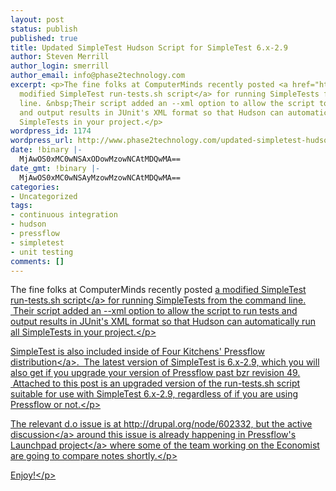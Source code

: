 ```yaml
---
layout: post
status: publish
published: true
title: Updated SimpleTest Hudson Script for SimpleTest 6.x-2.9
author: Steven Merrill
author_login: smerrill
author_email: info@phase2technology.com
excerpt: <p>The fine folks at ComputerMinds recently posted <a href="http://www.computerminds.co.uk/hudson-and-simpletest">a
  modified SimpleTest run-tests.sh script</a> for running SimpleTests from the command
  line. &nbsp;Their script added an --xml option to allow the script to run tests
  and output results in JUnit's XML format so that Hudson can automatically run all
  SimpleTests in your project.</p>
wordpress_id: 1174
wordpress_url: http://www.phase2technology.com/updated-simpletest-hudson-script-for-simpletest-6-x-2-9/
date: !binary |-
  MjAwOS0xMC0wNSAxODowMzowNCAtMDQwMA==
date_gmt: !binary |-
  MjAwOS0xMC0wNSAyMzowMzowNCAtMDQwMA==
categories:
- Uncategorized
tags:
- continuous integration
- hudson
- pressflow
- simpletest
- unit testing
comments: []
---
```

<p>The fine folks at ComputerMinds recently posted <a href="http:&#47;&#47;www.computerminds.co.uk&#47;hudson-and-simpletest">a modified SimpleTest run-tests.sh script<&#47;a> for running SimpleTests from the command line. &nbsp;Their script added an --xml option to allow the script to run tests and output results in JUnit's XML format so that Hudson can automatically run all SimpleTests in your project.<&#47;p></p>
<p>SimpleTest is also included inside of Four Kitchens' <a href="http:&#47;&#47;fourkitchens.com&#47;pressflow-makes-drupal-scale">Pressflow distribution<&#47;a>. &nbsp;The latest version of SimpleTest is 6.x-2.9, which you will also get if you upgrade your version of Pressflow past bzr revision 49. &nbsp;Attached to this post is an upgraded version of the run-tests.sh script suitable for use with SimpleTest 6.x-2.9, regardless of if you are using Pressflow or not.<&#47;p></p>
<p>The relevant d.o issue is at&nbsp;http:&#47;&#47;drupal.org&#47;node&#47;602332, but <a href="https:&#47;&#47;code.launchpad.net&#47;~smerrill&#47;pressflow&#47;simpletest-xml-junit&#47;+merge&#47;13224">the active discussion<&#47;a> around this issue is already happening in <a href="https:&#47;&#47;launchpad.net&#47;pressflow">Pressflow's Launchpad project<&#47;a> where some of the team working on the Economist are going to compare notes shortly.<&#47;p></p>
<p>Enjoy!<&#47;p></p>
